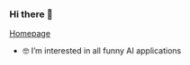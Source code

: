 ### Hi there 👋

<!--
**justinksw/justinksw** is a ✨ _special_ ✨ repository because its `README.md` (this file) appears on your GitHub profile.

Here are some ideas to get you started:

- 🔭 I’m currently working on ...
- 🌱 I’m currently learning ...
- 👯 I’m looking to collaborate on ...
- 🤔 I’m looking for help with ...
- 💬 Ask me about ...
- 📫 How to reach me: ...
- 😄 Pronouns: ...
- ⚡ Fun fact: ...
-->

<!-- 🔭 I’m currently working on [CAiRS](https://www.cairs.hk/en) -->
<!-- 🌱 I’m currently a PhD student at [PolyU](https://www.polyu.edu.hk/ee/) -->
[Homepage](https://justinksw.github.io/justin/)
- 🤓 I’m interested in all funny AI applications
